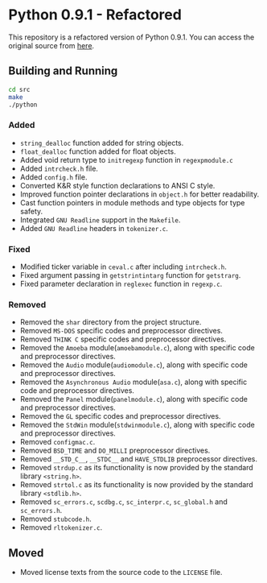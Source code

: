 # Python 0.9.1 - Refactored

This repository is a refactored version of Python 0.9.1. You can access the
original source from [here](https://github.com/smontanaro/python-0.9.1).

## Building and Running
```sh
cd src
make
./python
```

### Added
- `string_dealloc` function added for string objects.
- `float_dealloc` function added for float objects.
- Added void return type to `initregexp` function in `regexpmodule.c`
- Added `intrcheck.h` file.
- Added `config.h` file.
- Converted K&R style function declarations to ANSI C style.
- Improved function pointer declarations in `object.h` for better readability.
- Cast function pointers in module methods and type objects for type safety.
- Integrated `GNU Readline` support in the `Makefile`.
- Added `GNU Readline` headers in `tokenizer.c`.

### Fixed
- Modified ticker variable in `ceval.c` after including `intrcheck.h`.
- Fixed argument passing in `getstrintintarg` function for `getstrarg`.
- Fixed parameter declaration in `reglexec` function in `regexp.c`.

### Removed
- Removed the `shar` directory from the project structure.
- Removed `MS-DOS` specific codes and preprocessor directives.
- Removed `THINK C` specific codes and preprocessor directives.
- Removed the `Amoeba` module(`amoebamodule.c`), along with specific code and preprocessor directives.
- Removed the `Audio` module(`audiomodule.c`), along with specific code and preprocessor directives.
- Removed the `Asynchronous Audio` module(`asa.c`), along with specific code and preprocessor directives.
- Removed the `Panel` module(`panelmodule.c`), along with specific code and preprocessor directives.
- Removed the `GL` specific codes and preprocessor directives.
- Removed the `StdWin` module(`stdwinmodule.c`), along with specific code and preprocessor directives.
- Removed `configmac.c`.
- Removed `BSD_TIME` and `DO_MILLI` preprocessor directives.
- Removed `__STD_C__`, `__STDC__` and `HAVE_STDLIB` preprocessor directives.
- Removed `strdup.c` as its functionality is now provided by the standard library `<string.h>`.
- Removed `strtol.c` as its functionality is now provided by the standard library `<stdlib.h>`.
- Removed `sc_errors.c`, `scdbg.c`, `sc_interpr.c`, `sc_global.h` and `sc_errors.h`.
- Removed `stubcode.h`.
- Removed `rltokenizer.c`.

## Moved
- Moved license texts from the source code to the `LICENSE` file.